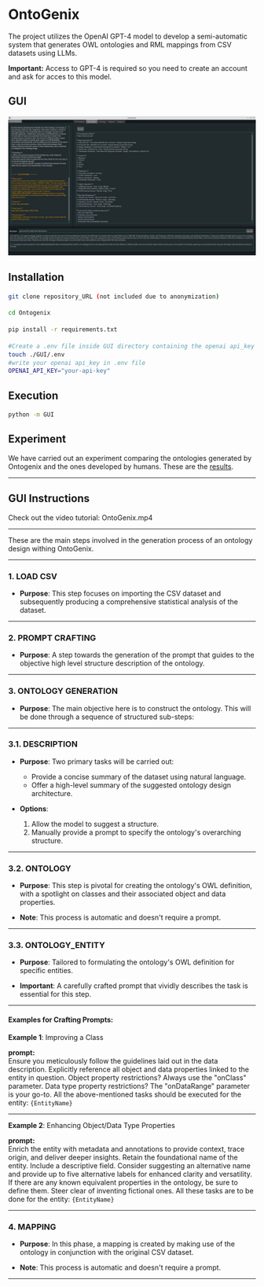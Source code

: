 # OntoGenix

The project utilizes the OpenAI GPT-4 model to develop a semi-automatic system that generates OWL ontologies and RML mappings from CSV datasets using LLMs. 

**Important:**
Access to GPT-4 is required so you need to create an account and ask for acces to this model.

## GUI

![GitHub Logo](./images/GUI.png)

## Installation

```bash
git clone repository_URL (not included due to anonymization)

cd Ontogenix

pip install -r requirements.txt

#Create a .env file inside GUI directory containing the openai api_key
touch ./GUI/.env
#write your openai api_key in .env file
OPENAI_API_KEY="your-api-key"
```

## Execution

```bash
python -m GUI
```

## Experiment

We have carried out an experiment comparing the ontologies generated by Ontogenix and the ones developed by humans. These are the [results](./experiment/README.md).

---

## GUI Instructions

Check out the video tutorial: OntoGenix.mp4

---

These are the main steps involved in the generation process of an ontology design withing OntoGenix. 

---

### **1. LOAD CSV**

- **Purpose**: This step focuses on importing the CSV dataset and subsequently producing a comprehensive statistical analysis of the dataset.

---

### **2. PROMPT CRAFTING**

- **Purpose**: A step towards the generation of the prompt that guides to the objective high level structure description of the ontology.

---
### **3. ONTOLOGY GENERATION**

- **Purpose**: The main objective here is to construct the ontology. This will be done through a sequence of structured sub-steps:

---

### **3.1. DESCRIPTION**

- **Purpose**: Two primary tasks will be carried out:
  - Provide a concise summary of the dataset using natural language.
  - Offer a high-level summary of the suggested ontology design architecture.

- **Options**:
  1. Allow the model to suggest a structure.
  2. Manually provide a prompt to specify the ontology's overarching structure.

---

### **3.2. ONTOLOGY**

- **Purpose**: This step is pivotal for creating the ontology's OWL definition, with a spotlight on classes and their associated object and data properties.
  
- **Note**: This process is automatic and doesn't require a prompt.

---

### **3.3. ONTOLOGY_ENTITY**

- **Purpose**: Tailored to formulating the ontology's OWL definition for specific entities.
  
- **Important**: A carefully crafted prompt that vividly describes the task is essential for this step.

---

#### **Examples for Crafting Prompts**:

**Example 1**: Improving a Class

**prompt:**  
Ensure you meticulously follow the guidelines laid out in the data description.
Explicitly reference all object and data properties linked to the entity in question.
Object property restrictions? Always use the "onClass" parameter.
Data type property restrictions? The "onDataRange" parameter is your go-to.
All the above-mentioned tasks should be executed for the entity: `{EntityName}`

---

**Example 2**: Enhancing Object/Data Type Properties

**prompt:**  
Enrich the entity with metadata and annotations to provide context, trace origin, and deliver deeper insights.
Retain the foundational name of the entity.
Include a descriptive field. Consider suggesting an alternative name and provide up to five alternative labels for enhanced clarity and versatility.
If there are any known equivalent properties in the ontology, be sure to define them. Steer clear of inventing fictional ones.
All these tasks are to be done for the entity: `{EntityName}`



---

### **4. MAPPING**

- **Purpose**: In this phase, a mapping is created by making use of the ontology in conjunction with the original CSV dataset.

- **Note**: This process is automatic and doesn't require a prompt.

---
